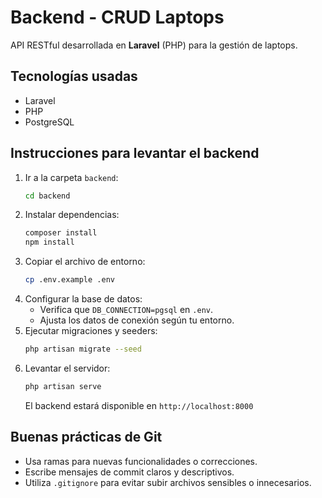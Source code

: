 # Backend - CRUD Laptops

API RESTful desarrollada en **Laravel** (PHP) para la gestión de laptops.

## Tecnologías usadas

- Laravel
- PHP
- PostgreSQL

## Instrucciones para levantar el backend

1. Ir a la carpeta `backend`:
   ```bash
   cd backend
   ```
2. Instalar dependencias:
   ```bash
   composer install
   npm install
   ```
3. Copiar el archivo de entorno:
   ```bash
   cp .env.example .env
   ```
4. Configurar la base de datos:
   - Verifica que `DB_CONNECTION=pgsql` en `.env`.
   - Ajusta los datos de conexión según tu entorno.
5. Ejecutar migraciones y seeders:
   ```bash
   php artisan migrate --seed
   ```
6. Levantar el servidor:
   ```bash
   php artisan serve
   ```
   El backend estará disponible en `http://localhost:8000`

## Buenas prácticas de Git

- Usa ramas para nuevas funcionalidades o correcciones.
- Escribe mensajes de commit claros y descriptivos.
- Utiliza `.gitignore` para evitar subir archivos sensibles o innecesarios.
